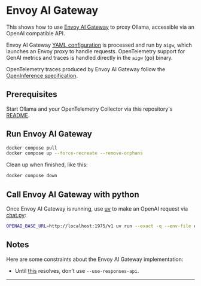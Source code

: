 # Envoy AI Gateway

This shows how to use [Envoy AI Gateway][docs] to proxy Ollama, accessible via an
OpenAI compatible API.

Envoy AI Gateway [YAML configuration](ai-gateway-local.yaml) is processed and run
by `aigw`, which launches an Envoy proxy to handle requests. OpenTelemetry support
for GenAI metrics and traces is handled directly in the `aigw` (go) binary.

OpenTelemetry traces produced by Envoy AI Gateway follow the [OpenInference specification][openinference].

## Prerequisites

Start Ollama and your OpenTelemetry Collector via this repository's [README](../README.md).

## Run Envoy AI Gateway

```bash
docker compose pull
docker compose up --force-recreate --remove-orphans
```

Clean up when finished, like this:

```bash
docker compose down
```

## Call Envoy AI Gateway with python

Once Envoy AI Gateway is running, use [uv][uv] to make an OpenAI request via
[chat.py](../chat.py):

```bash
OPENAI_BASE_URL=http://localhost:1975/v1 uv run --exact -q --env-file env.local ../chat.py
```

## Notes

Here are some constraints about the Envoy AI Gateway implementation:
* Until [this][openai-responses] resolves, don't use `--use-responses-api`.

---
[docs]: https://aigateway.envoyproxy.io/docs/cli/
[openinference]: https://github.com/Arize-ai/openinference/tree/main/spec
[uv]: https://docs.astral.sh/uv/getting-started/installation/
[openai-responses]: https://github.com/envoyproxy/ai-gateway/issues/980
